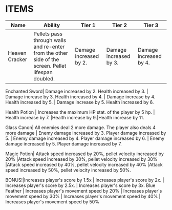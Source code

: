 # ITEMS

Name | Ability | Tier 1 | Tier 2 | Tier 3
---|---|---|---|---
Heaven Cracker| Pellets pass through walls and re-enter from the other side of the screen. Pellet lifespan doubled. |Damage increased by 2. |Damage increased by 3.| Damage increased by 4.

Enchanted Sword| Damage increased by 2. Health increased by 3. | Damage increase by 3. Health increased by 4. | Damage increase by 4. Health increased by 5. | Damage increase by 5. Health increased by 6.

Health Potion | Increases the maximum HP stat. of the player by 5 hp. | Health increase by 7. |Health increase by 9.|Health increase by 11.

Glass Canon| All enemies deal 2 more damage. The player also deals 4 more damage | Enemy damage increased by 3. Player damage increased by 5. | Enemy damage increased by 4. Player damage increased by 6. | Enemy damage increased by 5. Player damage increased by 7.

Magic Potion| Attack speed increased by 20%, pellet velocity increased by 20% |Attack speed increased by 30%, pellet velocity increased by 30% |Attack speed increased by 40%, pellet velocity increased by 40% |Attack speed increased by 50%, pellet velocity increased by 50%.

BONUS!|Increases player's score by 1.5x | Increases player's score by 2x. | Increases player's score by 2.5x. | Increases player's score by 3x.
Blue Feather | Increases player's movement speed by 20% | Increases player's movement speed by 30% | Increases player's movement speed by 40% | Increases player's movement speed by 50%
